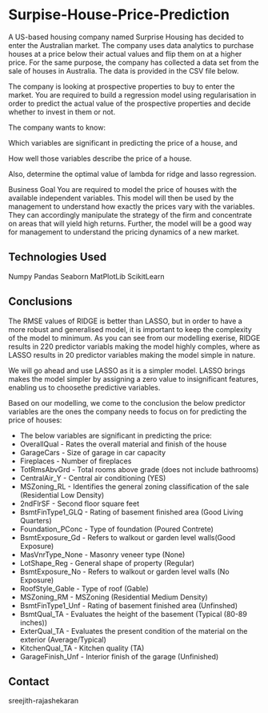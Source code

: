# Surpise-House-Price-Prediction

A US-based housing company named Surprise Housing has decided to enter the Australian market. The company uses data analytics to purchase houses at a price below their actual values and flip them on at a higher price. For the same purpose, the company has collected a data set from the sale of houses in Australia. The data is provided in the CSV file below.

The company is looking at prospective properties to buy to enter the market. You are required to build a regression model using regularisation in order to predict the actual value of the prospective properties and decide whether to invest in them or not.

The company wants to know:

Which variables are significant in predicting the price of a house, and

How well those variables describe the price of a house.

Also, determine the optimal value of lambda for ridge and lasso regression.

Business Goal
You are required to model the price of houses with the available independent variables. This model will then be used by the management to understand how exactly the prices vary with the variables. They can accordingly manipulate the strategy of the firm and concentrate on areas that will yield high returns. Further, the model will be a good way for management to understand the pricing dynamics of a new market.


## Technologies Used
Numpy
Pandas
Seaborn
MatPlotLib
ScikitLearn

## Conclusions
The RMSE values of RIDGE is better than LASSO, but in order to have a more robust and generalised model, it is important to keep the complexity of the model to minimum. As you can see from our modelling exerise, RIDGE results in 220 predictor variabls making the model highly comples, where as LASSO results in 20 predictor variables making the model simple in nature. 

We will go ahead and use LASSO as it is a simpler model. LASSO brings makes the model simpler by assigning a zero value to insignificant features, enabling us to choosethe predictive variables.

Based on our modelling, we come to the conclusion the below predictor variables are the ones the company needs to focus on for predicting the price of houses: 
- The below variables are significant in predicting the price: 
- OverallQual - Rates the overall material and finish of the house
- GarageCars - Size of garage in car capacity
- Fireplaces - Number of fireplaces
- TotRmsAbvGrd - Total rooms above grade (does not include bathrooms)	
- CentralAir_Y - Central air conditioning (YES)
- MSZoning_RL	- Identifies the general zoning classification of the sale (Residential Low Density)
- 2ndFlrSF - Second floor square feet
- BsmtFinType1_GLQ - Rating of basement finished area (Good Living Quarters)
- Foundation_PConc - Type of foundation (Poured Contrete)
- BsmtExposure_Gd	- Refers to walkout or garden level walls(Good Exposure)
- MasVnrType_None	- Masonry veneer type (None)
- LotShape_Reg - General shape of property (Regular)	
- BsmtExposure_No	- Refers to walkout or garden level walls (No Exposure)
- RoofStyle_Gable	- Type of roof (Gable)
- MSZoning_RM	- MSZoning (Residential Medium Density)
- BsmtFinType1_Unf - 	Rating of basement finished area (Unfinshed)
- BsmtQual_TA - Evaluates the height of the basement (Typical (80-89 inches))	
- ExterQual_TA - Evaluates the present condition of the material on the exterior (Average/Typical)	
- KitchenQual_TA - Kitchen quality (TA)	
- GarageFinish_Unf - Interior finish of the garage (Unfinished)



## Contact
sreejith-rajashekaran


<!-- Optional -->
<!-- ## License -->
<!-- This project is open source and available under the [... License](). -->

<!-- You don't have to include all sections - just the one's relevant to your project -->